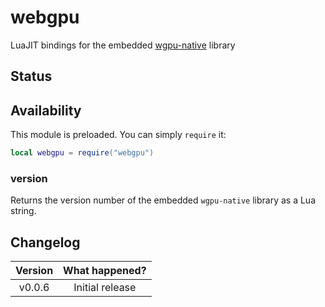 # webgpu

LuaJIT bindings for the embedded [wgpu-native](https://github.com/gfx-rs/wgpu-native) library

<FFI/>

## Status

<External/>

## Availability

This module is preloaded. You can simply `require` it:

```lua
local webgpu = require("webgpu")
```

### version

Returns the version number of the embedded `wgpu-native` library as a Lua string.

<Function>
<Returns>
<Return name="version" type="string"/>
</Returns>
</Function>

## Changelog

| Version | What happened?  |
| :-----: | :-------------: |
| v0.0.6  | Initial release |
